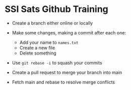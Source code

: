 # SSI Sats Github Training

* Create a branch either online or locally
* Make some changes, making a commit after each one:
    * Add your name to `names.txt`
    * Create a new file
    * Delete something

* Use `git rebase -i` to squash your commits
* Create a pull request to merge your branch into main

* Fetch main and rebase to resolve merge conflicts